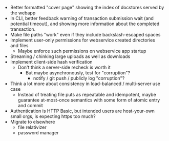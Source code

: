 * Better formatted "cover page" showing the index of docstores served by the webapp
* In CLI, better feedback warning of transaction submission wait (and potential timeout), and showing more information about the completed transaction.
* Make file paths "work" even if they include backslash-escaped spaces
* Implement user-only permissions for webservice created directories and files
  - Maybe enforce such permissions on webservice app startup
* Streaming / chinking large uploads as well as downloads
* Implement client-side hash verification
  - Don't think a server-side recheck is worth it
    - But maybe asynchronously, test for "corruption"?
      - notify / git push / publicly log "corruption"?
* Think a lot more about consistency in load-balanced / multi-server use case
  - Instead of treating file puts as repeatable and idempotent, maybe guarantee at-most-once semantics with some form of atomic entry and commit
* Authentication is HTTP Basic, but intended users are host-your-own small orgs, is expecting https too much?
* Migrate to elsewhere
  - file relativizer
  - password manager
  